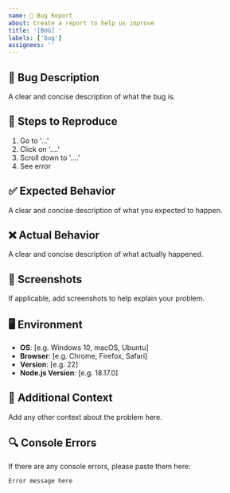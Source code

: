 ```yaml
---
name: 🐛 Bug Report
about: Create a report to help us improve
title: '[BUG] '
labels: ['bug']
assignees: ''
---
```


## 🐛 Bug Description
A clear and concise description of what the bug is.

## 🔄 Steps to Reproduce
1. Go to '...'
2. Click on '....'
3. Scroll down to '....'
4. See error

## ✅ Expected Behavior
A clear and concise description of what you expected to happen.

## ❌ Actual Behavior
A clear and concise description of what actually happened.

## 📸 Screenshots
If applicable, add screenshots to help explain your problem.

## 🖥️ Environment
- **OS**: [e.g. Windows 10, macOS, Ubuntu]
- **Browser**: [e.g. Chrome, Firefox, Safari]
- **Version**: [e.g. 22]
- **Node.js Version**: [e.g. 18.17.0]

## 📱 Additional Context
Add any other context about the problem here.

## 🔍 Console Errors
If there are any console errors, please paste them here:
```
Error message here
```
